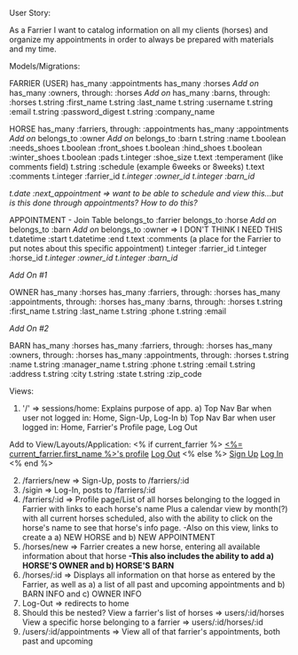 User Story:

As a Farrier I want to catalog information on all my clients (horses) and organize my appointments in order to always be prepared with materials and my time.

Models/Migrations:

FARRIER (USER)
has_many :appointments
has_many :horses
*Add on* has_many :owners, through: :horses
*Add on* has_many :barns, through: :horses
t.string :first_name
t.string :last_name
t.string :username
t.string :email
t.string :password_digest
t.string :company_name

HORSE
has_many :farriers, through: :appointments
has_many :appointments
*Add on* belongs_to :owner
*Add on* belongs_to :barn
t.string :name
t.boolean :needs_shoes
t.boolean :front_shoes
t.boolean :hind_shoes
t.boolean :winter_shoes
t.boolean :pads
t.integer :shoe_size
t.text :temperament (like comments field)
t.string :schedule (example 6weeks or 8weeks)
t.text :comments
t.integer :farrier_id
*t.integer :owner_id*
*t.integer :barn_id*

*t.date :next_appointment => want to be able to schedule and view this...but is this done through appointments? How to do this?*

APPOINTMENT - Join Table
belongs_to :farrier
belongs_to :horse
*Add on* belongs_to :barn
*Add on* belongs_to :owner => I DON'T THINK I NEED THIS
t.datetime :start
t.datetime :end
t.text :comments (a place for the Farrier to put notes about this specific appointment)
t.integer :farrier_id
t.integer :horse_id
*t.integer :owner_id*
*t.integer :barn_id*

*Add On #1*

OWNER
has_many :horses
has_many :farriers, through: :horses
has_many :appointments, through: :horses
has_many :barns, through: :horses
t.string :first_name
t.string :last_name
t.string :phone
t.string :email

*Add On #2*

BARN
has_many :horses
has_many :farriers, through: :horses
has_many :owners, through: :horses
has_many :appointments, through: :horses
t.string :name
t.string :manager_name
t.string :phone
t.string :email
t.string :address
t.string :city
t.string :state
t.string :zip_code

Views:

1) '/' => sessions/home: Explains purpose of app.
  a) Top Nav Bar when user not logged in:
    Home, Sign-Up, Log-In
  b) Top Nav Bar when user logged in:
    Home, Farrier's Profile page, Log Out

Add to View/Layouts/Application:
<% if current_farrier %>
  <a class="navbar-brand" href="<%= farrier_path(current_farrier) %>"><%= current_farrier.first_name %>'s profile</a>
  <a class="navbar-brand" href="/logout">Log Out</a>
<% else %>
  <a class="navbar-brand" href="<%= new_farrier_path %>">Sign Up</a>
  <a class="navbar-brand" href="/login">Log In</a>
<% end %>

2) /farriers/new => Sign-Up, posts to /farriers/:id
3) /sigin => Log-In, posts to /farriers/:id
4) /farriers/:id => Profile page/List of all horses belonging to the logged in Farrier with links to each horse's name Plus a calendar view by month(?) with all current horses scheduled, also with the ability to click on the horse's name to see that horse's info page.
  -Also on this view, links to create a a) NEW HORSE and b) NEW APPOINTMENT
5) /horses/new => Farrier creates a new horse, entering all available information about that horse
  **-This also includes the ability to add a) HORSE'S OWNER and b) HORSE'S BARN**
6) /horses/:id => Displays all information on that horse as entered by the Farrier, as well as a) a list of all past and upcoming appointments and b) BARN INFO and c) OWNER INFO
7) Log-Out => redirects to home
8) Should this be nested?
  View a farrier's list of horses => users/:id/horses
  View a specific horse belonging to a farrier => users/:id/horses/:id
9) /users/:id/appointments => View all of that farrier's appointments, both past and upcoming